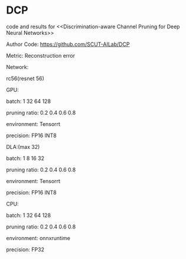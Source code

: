 # DCP
code and results for &lt;&lt;Discrimination-aware Channel Pruning for Deep Neural Networks>>

Author Code: https://github.com/SCUT-AILab/DCP

Metric:  Reconstruction error


Network:

rc56(resnet 56)

GPU:

batch: 1 32 64 128

pruning ratio: 0.2 0.4 0.6 0.8

environment: Tensorrt

precision: FP16 INT8

DLA:(max 32)

batch: 1 8 16 32

pruning ratio: 0.2 0.4 0.6 0.8

environment: Tensorrt

precision: FP16 INT8

CPU:

batch: 1 32 64 128

pruning ratio: 0.2 0.4 0.6 0.8

environment: onnxruntime

precision: FP32
